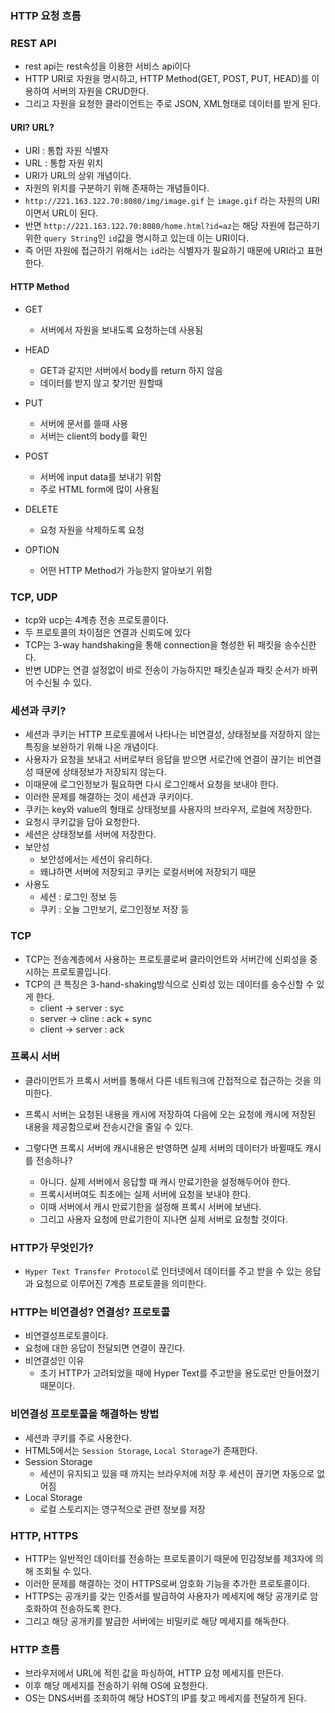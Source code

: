 ### HTTP 요청 흐름 

### REST API

- rest api는 rest속성을 이용한 서비스 api이다
- HTTP URI로 자원을 명시하고, HTTP Method(GET, POST, PUT, HEAD)를 이용하여 서버의 자원을 CRUD한다.
- 그리고 자원을 요청한 클라이언트는 주로 JSON, XML형태로 데이터를 받게 된다.

#### URI? URL?

- URI : 통합 자원 식별자
- URL : 통합 자원 위치
- URI가 URL의 상위 개념이다.
- 자원의 위치를 구분하기 위해 존재하는 개념들이다.
- `http://221.163.122.70:8080/img/image.gif` 는  `image.gif` 라는 자원의 URI이면서 URL이 된다.
- 반면 `http://221.163.122.70:8080/home.html?id=az`는 해당 자원에 접근하기 위한 `query String`인 `id`값을 명시하고 있는데 이는 URI이다.
- 즉 어떤 자원에 접근하기 위해서는 `id`라는 식별자가 필요하기 때문에 URI라고 표현한다.

#### HTTP Method

- GET
  - 서버에서 자원을 보내도록 요청하는데 사용됨
- HEAD
  - GET과 같지만 서버에서 body를 return 하지 않음
  - 데이터를 받지 않고 찾기만 원할때
- PUT
  - 서버에 문서를 쓸때 사용
  - 서버는 client의 body를 확인
- POST
  - 서버에 input data를 보내기 위함
  - 주로 HTML form에 많이 사용됨
- DELETE
  - 요청 자원을 삭제하도록 요청

- OPTION
  - 어떤 HTTP Method가 가능한지 알아보기 위함

### TCP, UDP

- tcp와 ucp는 4계층 전송 프로토콜이다.
- 두 프로토콜의 차이점은 연결과 신뢰도에 있다
- TCP는 3-way handshaking을 통해 connection을 형성한 뒤 패킷을 송수신한다.
- 반변 UDP는 연결 설정없이 바로 전송이 가능하지만 패킷손실과 패킷 순서가 바뀌어 수신될 수 있다.

### 세션과 쿠키?

- 세션과 쿠키는 HTTP 프로토콜에서 나타나는 비연결성, 상태정보를 저장하지 않는 특징을 보완하기 위해 나온 개념이다.
- 사용자가 요청을 보내고 서버로부터 응답을 받으면 서로간에 연결이 끊기는 비연결성 때문에 상태정보가 저장되지 않는다.
- 이때문에 로그인정보가 필요하면 다시 로그인해서 요청을 보내야 한다.
- 이러한 문제를 해결하는 것이 세션과 쿠키이다.
- 쿠키는 key와 value의 형태로 상태정보를 사용자의 브라우저, 로컬에 저장한다.
- 요청시 쿠키값을 담아 요청한다.
- 세션은 상태정보를 서버에 저장한다.
- 보안성
  - 보안성에서는 세션이 유리하다.
  - 왜냐하면 서버에 저장되고 쿠키는 로컬서버에 저장되기 때문
- 사용도
  - 세션 : 로그인 정보 등
  - 쿠키 : 오늘 그만보기, 로그인정보 저장 등

### TCP

- TCP는 전송계층에서 사용하는 프로토콜로써 클라이언트와 서버간에 신뢰성을 중시하는 프로토콜입니다.
- TCP의 큰 특징은 3-hand-shaking방식으로 신뢰성 있는 데이터를 송수신할 수 있게 한다.
  - client -> server : syc
  - server -> cline : ack + sync
  - client -> server : ack

### 프록시 서버

- 클라이언트가 프록시 서버를 통해서 다른 네트워크에 간접적으로 접근하는 것을 의미한다.
- 프록시 서버는 요청된 내용을 캐시에 저장하여 다음에 오는 요청에 캐시에 저장된 내용을 제공함으로써 전송시간을 줄일 수 있다.

- 그렇다면 프록시 서버에 캐시내용은 반영하면 실제 서버의 데이터가 바뀔때도 캐시를 전송하나?
  - 아니다. 실제 서버에서 응답할 때 캐시 만료기한을 설정해두어야 한다.
  - 프록시서버여도 최초에는 실제 서버에 요청을 보내야 한다. 
  - 이때 서버에서 캐시 만료기한을 설정해 프록시 서버에 보낸다.
  - 그리고 사용자 요청에 만료기한이 지나면 실제 서버로 요청할 것이다.

### HTTP가 무엇인가?

- `Hyper Text Transfer Protocol`로 인터넷에서 데이터를 주고 받을 수 있는 응답과 요청으로 이루어진 7계층 프로토콜을 의미한다.

### HTTP는 비연결성? 연결성? 프로토콜

- 비연결성프로토콜이다.
- 요청에 대한 응답이 전달되면 연결이 끊긴다.
- 비연결성인 이유
  - 초기 HTTP가 고려되었을 때에 Hyper Text를 주고받을 용도로만 만들어졌기 때문이다.

### 비연결성 프로토콜을 해결하는 방법

- 세션콰 쿠키를 주로 사용한다.
- HTML5에서는 `Session Storage`, `Local Storage`가 존재한다.
- Session Storage
  - 세션이 유지되고 있을 때 까지는 브라우저에 저장 후 세션이 끊기면 자동으로 없어짐
- Local Storage
  - 로컬 스토리지는 영구적으로 관련 정보를 저장

### HTTP, HTTPS

- HTTP는 일반적인 데이터를 전송하는 프로토콜이기 때문에 민감정보를 제3자에 의해 조회될 수 있다.
- 이러한 문제를 해결하는 것이 HTTPS로써 암호화 기능을 추가한 프로토콜이다.
- HTTPS는 공개키를 갖는 인증서를 발급하여 사용자가 메세지에 해당 공개키로 암호화하여 전송하도록 한다.
- 그리고 해당 공개키를 발급한 서버에는 비밀키로 해당 메세지를 해독한다.

### HTTP 흐름

- 브라우저에서 URL에 적힌 값을 파싱하여, HTTP 요청 메세지를 만든다.
- 이후 해당 메세지를 전송하기 위해 OS에 요청한다.
- OS는 DNS서버를 조회하여 해당 HOST의 IP를 찾고 메세지를 전달하게 된다.